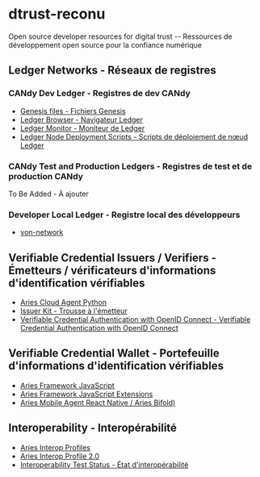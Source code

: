 # dtrust-reconu

Open source developer resources for digital trust --  Ressources de développement open source pour la confiance numérique

## Ledger Networks - Réseaux de registres

### CANdy Dev Ledger - Registres de dev CANdy

- [Genesis files - Fichiers Genesis](./CANdy/dev)
- [Ledger Browser - Navigateur Ledger](https://candy-dev.cloudcompass.ca/)
- [Ledger Monitor - Moniteur de Ledger](https://candy.uptime.neoterictech.ca/)
- [Ledger Node Deployment Scripts - Scripts de déploiement de nœud Ledger](https://github.com/CQEN-QDCE/Candy)

### CANdy Test and Production Ledgers - Registres de test et de production CANdy

To Be Added - À ajouter

### Developer Local Ledger - Registre local des développeurs

- [von-network](https://github.com/bcgov/von-network)

## Verifiable Credential Issuers / Verifiers - Émetteurs / vérificateurs d'informations d'identification vérifiables

- [Aries Cloud Agent Python](https://github.com/hyperledger/aries-cloudagent-python)
- [Issuer Kit - Trousse à l'émetteur](https://github.com/bcgov/issuer-kit)
- [Verifiable Credential Authentication with OpenID Connect - Verifiable Credential Authentication with OpenID Connect](https://github.com/bcgov/vc-authn-oidc)

## Verifiable Credential Wallet - Portefeuille d'informations d'identification vérifiables

- [Aries Framework JavaScript](https://github.com/yperledger/aries-framework-javascript)
- [Aries Framework JavaScript Extensions](https://github.com/hyperledger/aries-framework-javascript-ext)
- [Aries Mobile Agent React Native / Aries Bifold)](https://github.com/hyperledger/aries-mobile-agent-react-native)

## Interoperability - Interopérabilité

- [Aries Interop Profiles](https://github.com/hyperledger/aries-rfcs/tree/main/concepts/0302-aries-interop-profile)
- [Aries Interop Profile 2.0](https://github.com/hyperledger/aries-rfcs/tree/main/concepts/0302-aries-interop-profile#aries-interop-profile-version-20)
- [Interoperability Test Status - État d'interopérabilité](https://aries-interop.info)
